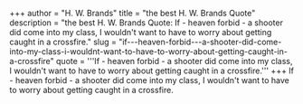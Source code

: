 +++
author = "H. W. Brands"
title = "the best H. W. Brands Quote"
description = "the best H. W. Brands Quote: If - heaven forbid - a shooter did come into my class, I wouldn't want to have to worry about getting caught in a crossfire."
slug = "if---heaven-forbid---a-shooter-did-come-into-my-class-i-wouldnt-want-to-have-to-worry-about-getting-caught-in-a-crossfire"
quote = '''If - heaven forbid - a shooter did come into my class, I wouldn't want to have to worry about getting caught in a crossfire.'''
+++
If - heaven forbid - a shooter did come into my class, I wouldn't want to have to worry about getting caught in a crossfire.
